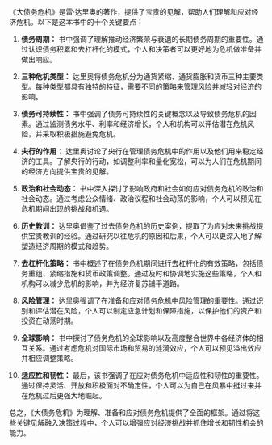 《大债务危机》是雷·达里奥的著作，提供了宝贵的见解，帮助人们理解和应对经济危机。以下是这本书中的十个关键要点：

1. **债务周期：** 书中强调了理解推动经济繁荣与衰退的长期债务周期的重要性。通过认识债务积累和去杠杆化的模式，个人和决策者可以更好地为危机做准备并做出响应。

2. **三种危机类型：** 达里奥将债务危机分为通货紧缩、通货膨胀和货币三种主要类型。每种类型都具有独特的特征，需要不同的策略来管理风险并减轻对经济的影响。

3. **债务可持续性：** 书中强调了债务可持续性的关键概念以及导致债务危机的因素。通过监测债务水平、利率和经济增长，个人和机构可以评估潜在危机风险，并采取积极措施避免危机。

4. **央行的作用：** 达里奥讨论了央行在管理债务危机中的作用以及他们用来稳定经济的工具。了解央行的行动，如调整利率和量化宽松，可以为人们在危机期间的经济方向提供宝贵的见解。

5. **政治和社会动态：** 书中深入探讨了影响政府和社会如何应对债务危机的政治和社会动态。通过考虑公众情绪、政治议程和社会动荡的影响，个人可以预见在危机期间出现的挑战和机遇。

6. **历史教训：** 达里奥借鉴了过去债务危机的历史案例，提取了为应对未来挑战提供宝贵教训的经验。通过研究以往危机的原因和后果，个人可以更深入地了解塑造经济周期的模式和趋势。

7. **去杠杆化策略：** 书中概述了在债务危机期间进行去杠杆化的有效策略，包括债务重组、紧缩措施和货币政策调整。通过及时和协调地实施这些策略，个人和机构可以减少危机的影响，并为经济复苏铺平道路。

8. **风险管理：** 达里奥强调了在准备和应对债务危机中风险管理的重要性。通过识别和评估潜在风险，个人可以制定应急计划和保障措施，以保护他们的资产和投资在动荡时期。

9. **全球影响：** 书中探讨了债务危机的全球影响以及高度整合世界中各经济体的相互关系。通过考虑危机对国际市场和贸易的涟漪效应，个人可以预见溢出效应并相应调整策略。

10. **适应性和韧性：** 最后，该书强调了在应对债务危机中适应性和韧性的重要性。通过保持灵活、开放和积极面对不确定性，个人可以为自己在风暴中挺过来并在危机过后更强大地崛起。

总之，《大债务危机》为理解、准备和应对债务危机提供了全面的框架。通过将这些关键见解融入决策过程中，个人可以增强应对经济挑战并抓住增长和韧性机会的能力。